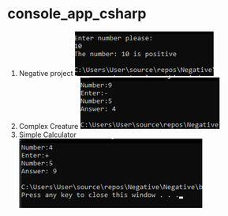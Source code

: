 # console_app_csharp

1. Negative project ![Alt text](positive.png)
2. Complex Creature  ![Alt text](answer.png)
3. Simple Calculator ![Simple Calculator](simple_calculator.png)


